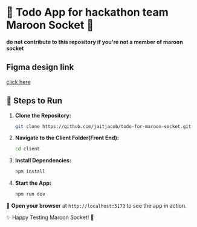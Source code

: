 # 🌟 Todo App for hackathon team Maroon Socket 🌟

**do not contribute to this repository if you're not a member of maroon socket**

## Figma design link

[click here](https://www.figma.com/design/WWQzrtHEoDjaXymKymbDIF/To-do-list-_Maroon-Socket?node-id=0-1&p=f)

## 🚀 Steps to Run

1. **Clone the Repository:**

   ```bash
   git clone https://github.com/jaitjacob/todo-for-maroon-socket.git
   ```

2. **Navigate to the Client Folder(Front End):**

   ```bash
   cd client
   ```

3. **Install Dependencies:**

   ```bash
   npm install
   ```

4. **Start the App:**

   ```bash
   npm run dev
   ```

🔗 **Open your browser** at `http://localhost:5173` to see the app in action.

✨ Happy Testing Maroon Socket! 🚀
